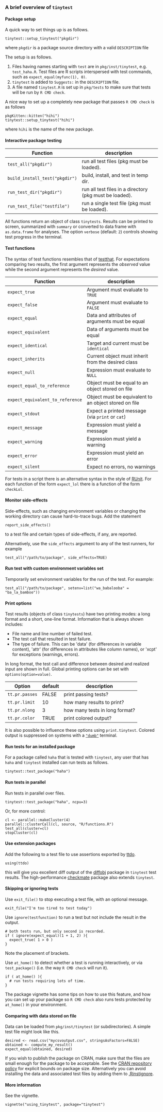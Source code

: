 ### A brief overview of `tinytest`


#### Package setup

A quick way to set things up is as follows.

```
tinytest::setup_tinytest("pkgdir")
```
where `pkgdir` is a package source directory with a valid `DESCRIPTION` file

The setup is as follows.

1. Files having names starting with `test` are in `pkg/inst/tinytest`, e.g.
   `test_haha.R`. Test files are R scripts interspersed with test commands, such
   as `expect_equal(myfunc(1), 0)`.
2. `tinytest` is added to `Suggests:` in the `DESCRIPTION` file.
3. A file named `tinytest.R` is set up in `pkg/tests` to make sure that tests
   will be run by `R CMD check`.

A nice way to set up a completely new package that passes `R CMD check` is as follows
```
pkgKitten::kitten("hihi")
tinytest::setup_tinytest("hihi")
```
where `hihi` is the name of the new package.


#### Interactive package testing


| Function                        | description                                              |
|---------------------------------|----------------------------------------------------------|
| `test_all("pkgdir")`            | run all test files (pkg must be loaded).                 |
| `build_install_test("pkgdir")`  | build, install, and test in temp dir.                    |
| `run_test_dir("pkgdir")`        | run all test files in a directory (pkg must be loaded).  |
| `run_test_file("testfile")`     | run a single test file (pkg must be loaded).             |


All functions return an object of class `tinytests`. Results can be printed to
screen, summarized with `summary` or converted to data frame  with
`as.data.frame` for analyses. The option `verbose` (default: `2`) controls
showing test progress in the terminal.

#### Test functions

The syntax of test functions resembles that of
[testthat](https://CRAN.R-project.org/package=testthat).  For expectations
comparing two results, the first argument represents the _observed_ value while
the second argument represents the _desired_ value.

|Function                          | description                                          |
|----------------------------------|------------------------------------------------------|
| `expect_true`                    | Argument must evaluate to `TRUE`                     |
| `expect_false`                   | Argument must evaluate to `FALSE`                    |
| `expect_equal`                   | Data and attributes of arguments must be equal       |
| `expect_equivalent`              | Data of arguments must be equal                      |
| `expect_identical`               | Target and current must be `identical`               |
| `expect_inherits`                | Current object must inherit from the desired class   |
| `expect_null`                    | Expression must evaluate to `NULL`                   |
| `expect_equal_to_reference`      | Object must be equal to an object stored on file     |
| `expect_equivalent_to_reference` | Object must be equivalent to an object stored on file|
| `expect_stdout`                  | Expect a printed message (via `print` or `cat`)      |
| `expect_message`                 | Expression must yield a message                      |
| `expect_warning`                 | Expression must yield a warning                      |
| `expect_error`                   | Expression must yield an error                       |
| `expect_silent`                  | Expect no errors, no warnings                        |


For tests in a script there is an alternative syntax in the style of 
[RUnit](https://CRAN.R-project.org/package=RUnit). For each function of the
form `expect_lol` there is a function of the form `checkLol`.

#### Monitor side-effects

Side-effects, such as changing environment variables or changing the working
directory can cause hard-to-trace bugs. Add the statement
```
report_side_effects()
```
to a test file and certain types of side-effects, if any, are reported.

Alternatively, use the `side_effects` argument to any of the test runners,
for example
```
test_all("/path/to/package", side_effects=TRUE)
```

#### Run test with custom environment variables set

Temporarily set environment variables for the run of the test. For example:

```
test_all("/path/to/package", setenv=list("wa_babalooba" = "ba_la_bamboo"))
```


#### Print options

Test results (objects of class `tinytests`) have two printing modes: a long
format and a short, one-line format. Information that is always shown includes:

- File name and line number of failed test.
- The test call that resulted in test failure.
- The type of failure. This can be 'data' (for differences in variable
  content), 'attr' (for differences in attributes like column names), or 'xcpt'
  for exceptions (warnings, errors).

In long format, the test call and difference between desired and realized input
are shown in full. Global printing options can be set with `options(option=value)`.

|Option         | default  | description                   |
|---------------|----------|-------------------------------|
| `tt.pr.passes`| FALSE    | print passing tests?          |
| `tt.pr.limit` | 10       | how many results to print?    |
| `tt.pr.nlong` | 3        | how many tests in long format?|
| `tt.pr.color` | TRUE     | print colored output?         |

It is also possible to influence these options using `print.tinytest`.
Colored output is suppressed on systems with a
[`"dumb"`](https://en.wikipedia.org/wiki/Computer_terminal#Dumb_terminals)
terminal.


#### Run tests for an installed package

For a package called `haha` that is tested with `tinytest`, any user that has
`haha` and `tinytest` installed can run tests as follows.

```
tinytest::test_package("haha")
```

#### Run tests in parallel

Run tests in parallel over files.
```
tinytest::test_package("haha", ncpu=3)
```
Or, for more control:
```
cl <- parallel::makeCluster(4)
parallel::clusterCall(cl, source, "R/functions.R")
test_all(cluster=cl)
stopCluster(cl)
```

#### Use extension packages

Add the following to a test file to use assertions exported by
[ttdo](https://CRAN.r-project.org/package=ttdo).
```
using(ttdo)
```
this will give you excellent diff output of the
[diffobj](https://CRAN.r-project.org/package=diffobj) package in `tinytest`
test results. The high-performance
[checkmate](https://CRAN.r-project.org/package=checkmate) package also extends
`tinytest`.


#### Skipping or ignoring tests 

Use `exit_file()` to stop executing a test file, with an optional message.
```
exit_file("I'm too tired to test today")
```

Use `ignore(testfunction)` to run a test but not include the result in the output.

```
# both tests run, but only second is recorded.
if ( ignore(expect_equal)(1 + 1, 2) ){
  expect_true( 1 > 0 )
}
```
Note the placement of brackets.


Use `at_home()` to detect whether a test is running interactively, or via 
`test_package()` (i.e. the way `R CMD check` will run it).
```
if ( at_home() ){
  # run tests requiring lots of time.
}
```
The package vignette has some tips on how to use this feature, and how you can
set up your package so `R CMD check` also runs tests protected by `at_home()`
in your environment.

#### Comparing with data stored on file

Data can be loaded from `pkg/inst/tinytest` (or subdirectories). A simple
test file might look like this.

```
desired <- read.csv("mycsvoutput.csv", stringsAsFactors=FALSE)
obtained <- compute_my_result()
expect_equal(obtained, desired)
```
If you wish to publish the package on CRAN, make sure that the files are small
enough for the package to be acceptable. See the [CRAN repository
policy](https://cran.r-project.org/web/packages/policies.html) for explicit
bounds on package size. Alternatively you can avoid installing the data and
associated test files by adding them to
[.Rinstignore](https://cran.r-project.org/doc/manuals/r-release/R-exts.html#Package-subdirectories).


#### More information

See the vignette.
```
vignette("using_tinytest", package="tinytest")
```






